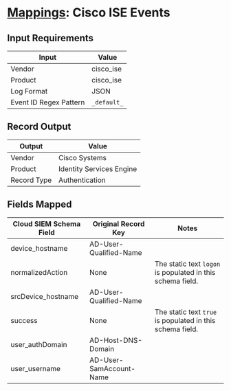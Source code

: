 # [Mappings](README.md): Cisco ISE Events

## Input Requirements

|Input|Value|
|-----|-----|
|Vendor|cisco_ise|
|Product|cisco_ise|
|Log Format|JSON|
|Event ID Regex Pattern|`_default_`|

## Record Output

|Output|Value|
|------|-----|
|Vendor|Cisco Systems|
|Product|Identity Services Engine|
|Record Type|Authentication|

## Fields Mapped

|Cloud SIEM Schema Field|Original Record Key|Notes|
|-----------------------|-------------------|-----|
|device_hostname|AD-User-Qualified-Name||
|normalizedAction|None|The static text `logon` is populated in this schema field.|
|srcDevice_hostname|AD-User-Qualified-Name||
|success|None|The static text `true` is populated in this schema field.|
|user_authDomain|AD-Host-DNS-Domain||
|user_username|AD-User-SamAccount-Name||

